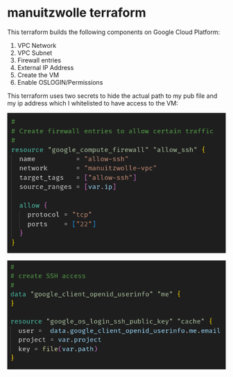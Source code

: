 # manuitzwolle terraform
This terraform builds the following components on Google Cloud Platform:
1. VPC Network
2. VPC Subnet
3. Firewall entries
4. External IP Address
5. Create the VM
6. Enable OSLOGIN/Permissions

This terraform uses two secrets to hide the actual path to my pub file and my ip address which I whitelisted to have access to the VM:

![Firewall entry](../terraform/img/screen1.png)

![SSH Access](../terraform/img/screen2.png)